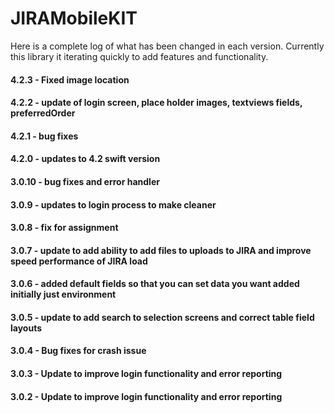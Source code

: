 # JIRAMobileKIT
Here is a complete log of what has been changed in each version. Currently this library it iterating quickly to add features and functionality.
#### 4.2.3 - Fixed image location
#### 4.2.2 - update of login screen, place holder images, textviews fields, preferredOrder
#### 4.2.1 - bug fixes
#### 4.2.0 - updates to 4.2 swift version
#### 3.0.10 - bug fixes and error handler
#### 3.0.9 - updates to login process to make cleaner
#### 3.0.8 - fix for assignment
#### 3.0.7 - update to add ability to add files to uploads to JIRA and improve speed performance of JIRA load
#### 3.0.6 - added default fields so that you can set data you want added initially just environment
#### 3.0.5 - update to add search to selection screens and correct table field layouts
#### 3.0.4 - Bug fixes for crash issue
#### 3.0.3 - Update to improve login functionality and error reporting
#### 3.0.2 - Update to improve login functionality and error reporting
